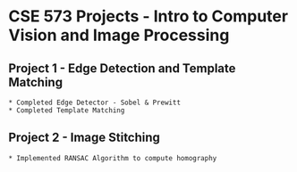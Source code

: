 # CSE 573 Projects - Intro to Computer Vision and Image Processing

## Project 1 - Edge Detection and Template Matching
    * Completed Edge Detector - Sobel & Prewitt
    * Completed Template Matching

## Project 2 - Image Stitching
    * Implemented RANSAC Algorithm to compute homography

